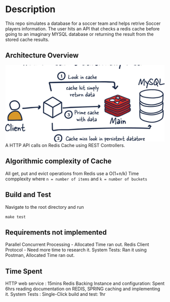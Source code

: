 # Description
This repo simulates a database for a soccer team and helps retrive Soccer players information. The user hits an API that checks a redis cache before going to an imaginary MYSQL database or returning the result from the stored cache results.

## Architecture Overview
![Architecture](images/Architecture.jpeg)
A HTTP API calls on Redis Cache using REST Controllers. 
## Algorithmic complexity of Cache
All get, put and evict operations from Redis use a O(1+n/k) Time compplexity where `n = number of items` and `k = number of buckets`

## Build and Test
Navigate to the root directory and run
```
make test

```
## Requirements not implemented
Parallel Concurrent Processing - Allocated Time ran out.
Redis Client Protocol - Need more time to research it.
System Tests: Ran it using Postman, Allocated Time ran out.

## Time Spent
HTTP web service : 15mins
Redis Backing Instance and configuration: Spent 6hrs reading documentation on REDIS, SPRING caching and implementing it.
System Tests : 
Single-Click build and test: 1hr


